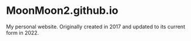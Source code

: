 # MoonMoon2.github.io
My personal website. Originally created in 2017 and updated to its current form in 2022.
